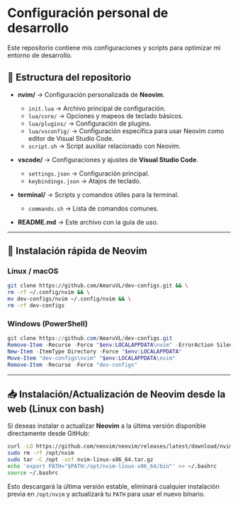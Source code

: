 # Configuración personal de desarrollo

Este repositorio contiene mis configuraciones y scripts para optimizar mi entorno de desarrollo.

## 📂 Estructura del repositorio

* **nvim/** → Configuración personalizada de **Neovim**.

  * `init.lua` → Archivo principal de configuración.
  * `lua/core/` → Opciones y mapeos de teclado básicos.
  * `lua/plugins/` → Configuración de plugins.
  * `lua/vsconfig/` → Configuración específica para usar Neovim como editor de Visual Studio Code.
  * `script.sh` → Script auxiliar relacionado con Neovim.
* **vscode/** → Configuraciones y ajustes de **Visual Studio Code**.

  * `settings.json` → Configuración principal.
  * `keybindings.json` → Atajos de teclado.
* **terminal/** → Scripts y comandos útiles para la terminal.

  * `commands.sh` → Lista de comandos comunes.
* **README.md** → Este archivo con la guía de uso.

---

## 🚀 Instalación rápida de Neovim

### Linux / macOS

```bash
git clone https://github.com/AmaruVL/dev-configs.git && \
rm -rf ~/.config/nvim && \
mv dev-configs/nvim ~/.config/nvim && \
rm -rf dev-configs
```

### Windows (PowerShell)

```powershell
git clone https://github.com/AmaruVL/dev-configs.git
Remove-Item -Recurse -Force "$env:LOCALAPPDATA\nvim" -ErrorAction SilentlyContinue
New-Item -ItemType Directory -Force "$env:LOCALAPPDATA"
Move-Item "dev-configs\nvim" "$env:LOCALAPPDATA\nvim"
Remove-Item -Recurse -Force "dev-configs"
```

---

## 📥 Instalación/Actualización de Neovim desde la web (Linux con bash)

Si deseas instalar o actualizar **Neovim** a la última versión disponible directamente desde GitHub:

```bash
curl -LO https://github.com/neovim/neovim/releases/latest/download/nvim-linux-x86_64.tar.gz
sudo rm -rf /opt/nvim
sudo tar -C /opt -xzf nvim-linux-x86_64.tar.gz
echo 'export PATH="$PATH:/opt/nvim-linux-x86_64/bin"' >> ~/.bashrc
source ~/.bashrc
```

Esto descargará la última versión estable, eliminará cualquier instalación previa en `/opt/nvim` y actualizará tu `PATH` para usar el nuevo binario.
